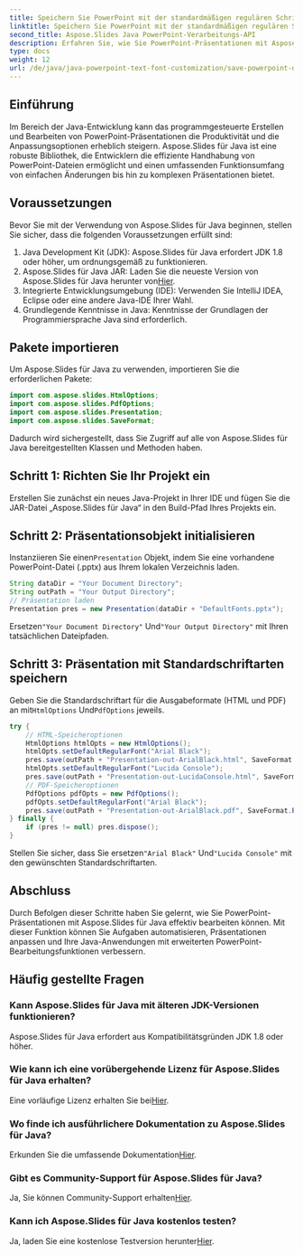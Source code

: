 ```yaml
---
title: Speichern Sie PowerPoint mit der standardmäßigen regulären Schriftart mithilfe von Java
linktitle: Speichern Sie PowerPoint mit der standardmäßigen regulären Schriftart mithilfe von Java
second_title: Aspose.Slides Java PowerPoint-Verarbeitungs-API
description: Erfahren Sie, wie Sie PowerPoint-Präsentationen mit Aspose.Slides für Java programmgesteuert bearbeiten. Meistern Sie die Handhabung von Java PowerPoint mit Schritt-für-Schritt-Tutorials.
type: docs
weight: 12
url: /de/java/java-powerpoint-text-font-customization/save-powerpoint-default-regular-font-java/
---
```

## Einführung
Im Bereich der Java-Entwicklung kann das programmgesteuerte Erstellen und Bearbeiten von PowerPoint-Präsentationen die Produktivität und die Anpassungsoptionen erheblich steigern. Aspose.Slides für Java ist eine robuste Bibliothek, die Entwicklern die effiziente Handhabung von PowerPoint-Dateien ermöglicht und einen umfassenden Funktionsumfang von einfachen Änderungen bis hin zu komplexen Präsentationen bietet.
## Voraussetzungen
Bevor Sie mit der Verwendung von Aspose.Slides für Java beginnen, stellen Sie sicher, dass die folgenden Voraussetzungen erfüllt sind:
1. Java Development Kit (JDK): Aspose.Slides für Java erfordert JDK 1.8 oder höher, um ordnungsgemäß zu funktionieren.
2. Aspose.Slides für Java JAR: Laden Sie die neueste Version von Aspose.Slides für Java herunter von[Hier](https://releases.aspose.com/slides/java/).
3. Integrierte Entwicklungsumgebung (IDE): Verwenden Sie IntelliJ IDEA, Eclipse oder eine andere Java-IDE Ihrer Wahl.
4. Grundlegende Kenntnisse in Java: Kenntnisse der Grundlagen der Programmiersprache Java sind erforderlich.

## Pakete importieren
Um Aspose.Slides für Java zu verwenden, importieren Sie die erforderlichen Pakete:
```java
import com.aspose.slides.HtmlOptions;
import com.aspose.slides.PdfOptions;
import com.aspose.slides.Presentation;
import com.aspose.slides.SaveFormat;
```
Dadurch wird sichergestellt, dass Sie Zugriff auf alle von Aspose.Slides für Java bereitgestellten Klassen und Methoden haben.
## Schritt 1: Richten Sie Ihr Projekt ein
Erstellen Sie zunächst ein neues Java-Projekt in Ihrer IDE und fügen Sie die JAR-Datei „Aspose.Slides für Java“ in den Build-Pfad Ihres Projekts ein.
## Schritt 2: Präsentationsobjekt initialisieren
 Instanziieren Sie einen`Presentation` Objekt, indem Sie eine vorhandene PowerPoint-Datei (.pptx) aus Ihrem lokalen Verzeichnis laden.
```java
String dataDir = "Your Document Directory";
String outPath = "Your Output Directory";
// Präsentation laden
Presentation pres = new Presentation(dataDir + "DefaultFonts.pptx");
```
 Ersetzen`"Your Document Directory"` Und`"Your Output Directory"` mit Ihren tatsächlichen Dateipfaden.
## Schritt 3: Präsentation mit Standardschriftarten speichern
 Geben Sie die Standardschriftart für die Ausgabeformate (HTML und PDF) an mit`HtmlOptions` Und`PdfOptions` jeweils.
```java
try {
    // HTML-Speicheroptionen
    HtmlOptions htmlOpts = new HtmlOptions();
    htmlOpts.setDefaultRegularFont("Arial Black");
    pres.save(outPath + "Presentation-out-ArialBlack.html", SaveFormat.Html, htmlOpts);
    htmlOpts.setDefaultRegularFont("Lucida Console");
    pres.save(outPath + "Presentation-out-LucidaConsole.html", SaveFormat.Html, htmlOpts);
    // PDF-Speicheroptionen
    PdfOptions pdfOpts = new PdfOptions();
    pdfOpts.setDefaultRegularFont("Arial Black");
    pres.save(outPath + "Presentation-out-ArialBlack.pdf", SaveFormat.Pdf, pdfOpts);
} finally {
    if (pres != null) pres.dispose();
}
```
 Stellen Sie sicher, dass Sie ersetzen`"Arial Black"` Und`"Lucida Console"` mit den gewünschten Standardschriftarten.

## Abschluss
Durch Befolgen dieser Schritte haben Sie gelernt, wie Sie PowerPoint-Präsentationen mit Aspose.Slides für Java effektiv bearbeiten können. Mit dieser Funktion können Sie Aufgaben automatisieren, Präsentationen anpassen und Ihre Java-Anwendungen mit erweiterten PowerPoint-Bearbeitungsfunktionen verbessern.
## Häufig gestellte Fragen
### Kann Aspose.Slides für Java mit älteren JDK-Versionen funktionieren?
Aspose.Slides für Java erfordert aus Kompatibilitätsgründen JDK 1.8 oder höher.
### Wie kann ich eine vorübergehende Lizenz für Aspose.Slides für Java erhalten?
 Eine vorläufige Lizenz erhalten Sie bei[Hier](https://purchase.aspose.com/temporary-license/).
### Wo finde ich ausführlichere Dokumentation zu Aspose.Slides für Java?
 Erkunden Sie die umfassende Dokumentation[Hier](https://reference.aspose.com/slides/java/).
### Gibt es Community-Support für Aspose.Slides für Java?
 Ja, Sie können Community-Support erhalten[Hier](https://forum.aspose.com/c/slides/11).
### Kann ich Aspose.Slides für Java kostenlos testen?
 Ja, laden Sie eine kostenlose Testversion herunter[Hier](https://releases.aspose.com/).